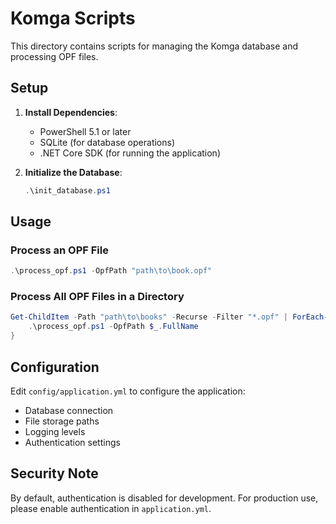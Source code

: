 # Komga Scripts

This directory contains scripts for managing the Komga database and processing OPF files.

## Setup

1. **Install Dependencies**:
   - PowerShell 5.1 or later
   - SQLite (for database operations)
   - .NET Core SDK (for running the application)

2. **Initialize the Database**:
   ```powershell
   .\init_database.ps1
   ```

## Usage

### Process an OPF File

```powershell
.\process_opf.ps1 -OpfPath "path\to\book.opf"
```

### Process All OPF Files in a Directory

```powershell
Get-ChildItem -Path "path\to\books" -Recurse -Filter "*.opf" | ForEach-Object {
    .\process_opf.ps1 -OpfPath $_.FullName
}
```

## Configuration

Edit `config/application.yml` to configure the application:
- Database connection
- File storage paths
- Logging levels
- Authentication settings

## Security Note

By default, authentication is disabled for development. For production use, please enable authentication in `application.yml`.
